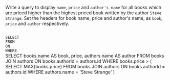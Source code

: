 Write a query to display `name`, `price` and `author's name` for all books which are priced higher than the highest priced book written by the author `Steve Strange`. Set the headers for book name, price and author's name, as `book`, `price` and `author` respectively.



<codeblock language="sql" dbName="students2-v3.db" type="exercise" testMode="fixedInput">
<code>
SELECT 
FROM
ON
WHERE
</code>

<solution>
SELECT  books.name AS book,
        price,
        authors.name AS author
FROM    books JOIN authors
ON      books.authorId = authors.id
WHERE   books.price > (
                        SELECT MAX(books.price)
                        FROM   books JOIN authors
                        ON     books.authorId = authors.id
                        WHERE  authors.name = 'Steve Strange'
                      )
</solution>
</codeblock>